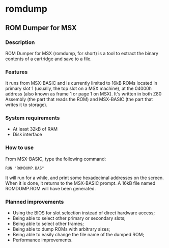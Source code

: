 # romdump
## ROM Dumper for MSX

### Description

ROM Dumper for MSX (romdump, for short) is a tool to extract the binary contents of a cartridge and save to a file.

### Features

It runs from MSX-BASIC and is currently limited to 16kB ROMs located in primary slot 1 (usually, the top slot on a MSX machine), at the 04000h address (also known as frame 1 or page 1 on MSX). It's written in both Z80 Assembly (the part that reads the ROM) and MSX-BASIC (the part that writes it to storage).

### System requirements

* At least 32kB of RAM
* Disk interface

### How to use

From MSX-BASIC, type the following command:

`RUN "ROMDUMP.BAS"`

It will run for a while, and print some hexadecimal addresses on the screen. When it is done, it returns to the MSX-BASIC prompt. A 16kB file named ROMDUMP.ROM will have been generated.

### Planned improvements

* Using the BIOS for slot selection instead of direct hardware access;
* Being able to select other primary or secondary slots;
* Being able to select other frames;
* Being able to dump ROMs with arbitrary sizes;
* Being able to easily change the file name of the dumped ROM;
* Performance improvements.
